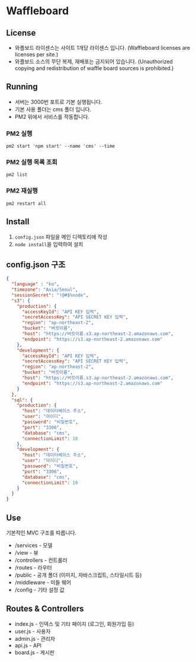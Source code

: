 # Waffleboard

## License
- 와플보드 라이센스는 사이트 1개당 라이센스 입니다. (Waffleboard licenses are licenses per site.)
- 와플보드 소스의 무단 복제, 재배포는 금지되어 있습니다. (Unauthorized copying and redistribution of waffle board sources is prohibited.)

## Running
- 서버는 3000번 포트로 기본 실행됩니다.
- 기본 사용 폴더는 cms 폴더 입니다.
- PM2 위에서 서비스를 작동합니다.

### PM2 실행
```
pm2 start 'npm start' --name 'cms' --time
```
### PM2 실행 목록 조회
```
pm2 list
```
### PM2 재실행
```
pm2 restart all
```

## Install
1. `config.json` 파일을 메인 디렉토리에 작성
2. `node install`을 입력하여 설치

## config.json 구조
```json
{
  "language" : "ko",
  "timezone": "Asia/Seoul",
  "sessionSecret": "!@#$%node",
  "s3": {
    "production": {
      "accessKeyId": "API KEY 입력",
      "secretAccessKey": "API SECRET KEY 입력",
      "region": "ap-northeast-2",
      "bucket": "버킷이름",
      "host": "https://버킷이름.s3.ap-northeast-2.amazonaws.com",
      "endpoint": "https://s3.ap-northeast-2.amazonaws.com"
    },
    "development": {
      "accessKeyId": "API KEY 입력",
      "secretAccessKey": "API SECRET KEY 입력",
      "region": "ap-northeast-2",
      "bucket": "버킷이름",
      "host": "https://버킷이름.s3.ap-northeast-2.amazonaws.com",
      "endpoint": "https://s3.ap-northeast-2.amazonaws.com"
    }
  },
  "sql": {
    "production": {
      "host": "데이터베이스 주소",
      "user": "아이디",
      "password": "비밀번호",
      "port": "3306",
      "database": "cms",
      "connectionLimit": 10
    },
    "development": {
      "host": "데이터베이스 주소",
      "user": "아이디",
      "password": "비밀번호",
      "port": "3306",
      "database": "cms",
      "connectionLimit": 10
    }
  }
}
```

## Use
기본적인 MVC 구조를 따릅니다.
- /services - 모델
- /view - 뷰
- /controllers - 컨트롤러
- /routes - 라우터
- /public - 공개 폴더 (이미지, 자바스크립트, 스타일시트 등)
- /middleware - 미들 웨어
- /config - 기타 설정 값

## Routes & Controllers
- index.js - 인덱스 및 기타 페이지 (로그인, 회원가입 등)
- user.js - 사용자
- admin.js - 관리자
- api.js - API
- board.js - 게시판